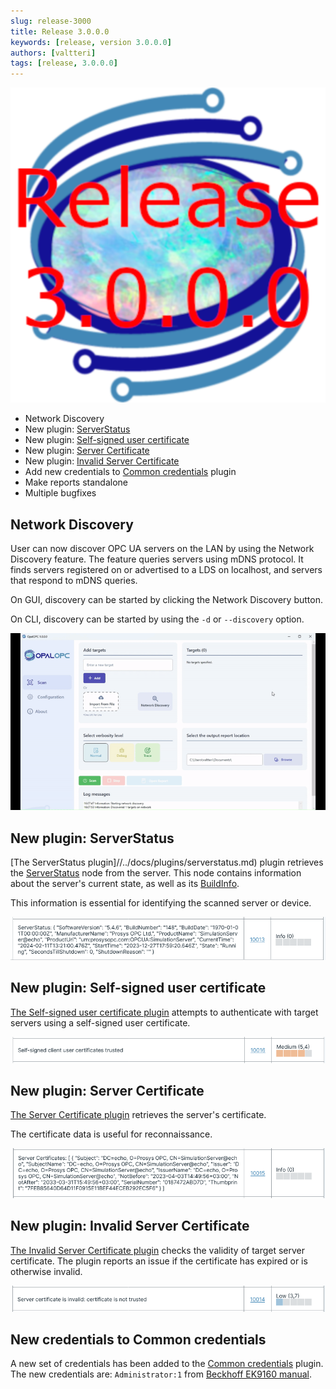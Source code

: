 ```yaml
---
slug: release-3000
title: Release 3.0.0.0
keywords: [release, version 3.0.0.0]
authors: [valtteri]
tags: [release, 3.0.0.0]
---
```


![Release 3.0.0.0](release-3.0.0.0.png)

* Network Discovery
* New plugin: [ServerStatus](/docs/plugin-10013)
* New plugin: [Self-signed user certificate](/docs/plugin-10016)
* New plugin: [Server Certificate](/docs/plugin-10015)
* New plugin: [Invalid Server Certificate](/docs/plugin-10014)
* Add new credentials to [Common credentials](/docs/plugin-10003) plugin
* Make reports standalone
* Multiple bugfixes

<!-- truncate -->

## Network Discovery

User can now discover OPC UA servers on the LAN by using the Network Discovery feature. The feature queries servers using mDNS protocol. It finds servers registered on or advertised to a LDS on localhost, and servers that respond to mDNS queries.

On GUI, discovery can be started by clicking the Network Discovery button.

On CLI, discovery can be started by using the `-d` or `--discovery` option.

![Network Discovery](network-discovery.gif)

## New plugin: ServerStatus

[The ServerStatus plugin]//../docs/plugins/serverstatus.md) plugin retrieves the [ServerStatus](https://reference.opcfoundation.org/Core/Part5/v104/docs/12.10) node from the server. This node contains information about the server's current state, as well as its [BuildInfo](https://reference.opcfoundation.org/Core/Part5/v104/docs/12.4).

This information is essential for identifying the scanned server or device.

![ServerStatus plugin issue on report](serverstatus-plugin-issue.png)

## New plugin: Self-signed user certificate

[The Self-signed user certificate plugin](/docs/plugin-10016) attempts to authenticate with target servers using a self-signed user certificate.

![Self-signed user certificate issue on report](self-signed-user-certificate-plugin-issue.png)

## New plugin: Server Certificate

[The Server Certificate plugin](/docs/plugin-10015) retrieves the server's certificate.

The certificate data is useful for reconnaissance.

![Server certificate issue on report](servers-certificate-plugin-issue.png)

## New plugin: Invalid Server Certificate

[The Invalid Server Certificate plugin](/docs/plugin-10014) checks the validity of target server certificate. The plugin reports an issue if the certificate has expired or is otherwise invalid.

![Invalid Server Certificate issue on report](invalid-server-certificate-plugin-issue.png)

## New credentials to Common credentials

A new set of credentials has been added to the [Common credentials](/docs/plugin-10003) plugin. The new credentials are: `Administrator:1` from [Beckhoff EK9160 manual](https://download.beckhoff.com/download/software/ethercat/ekxxxx/ek9160/IOT_EK9160_OPC-UA_with_UaExpert_en_V1.pdf).
